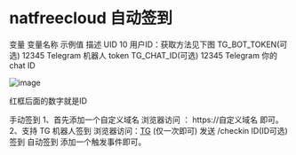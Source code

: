
# natfreecloud  自动签到
变量
变量名称	             示例值	         描述
   UID	               10	    用户ID：获取方法见下图
TG_BOT_TOKEN(可选)	 12345	  Telegram 机器人 token
TG_CHAT_ID(可选)	   12345	  Telegram 你的 chat ID

![image](https://github.com/user-attachments/assets/cd058396-9461-4f00-a9ed-d21ae01aeb46)

红框后面的数字就是ID

手动签到
1、首先添加一个自定义域名
   浏览器访问 ： https://自定义域名  即可。
2、支持 TG 机器人签到 
   浏览器访问：[TG](https://api.telegram.org/bot<TG机器人token>/setWebhook?url=https://自定义域/telegram)  (仅一次即可)
   发送  /checkin ID(ID可选)  签到
自动签到
添加一个触发事件即可。
